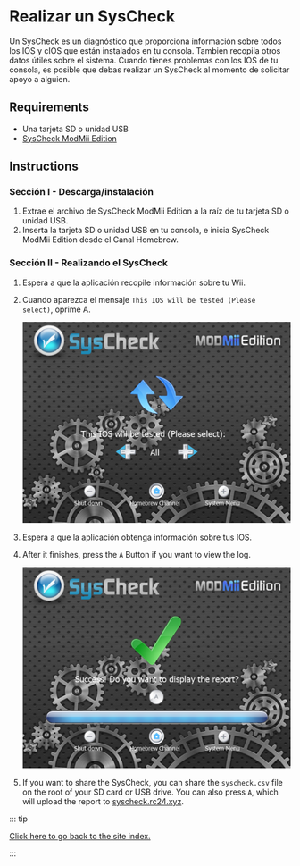 # Realizar un SysCheck

Un SysCheck es un diagnóstico que proporciona información sobre todos los IOS y cIOS que están instalados en tu consola. Tambien recopila otros datos útiles sobre el sistema. Cuando tienes problemas con los IOS de tu consola, es posible que debas realizar un SysCheck al momento de solicitar apoyo a alguien.

## Requirements

- Una tarjeta SD o unidad USB
- [SysCheck ModMii Edition](https://oscwii.org/library/app/SysCheckME)

## Instructions

### Sección I - Descarga/instalación

1. Extrae el archivo de SysCheck ModMii Edition a la raíz de tu tarjeta SD o unidad USB.
2. Inserta la tarjeta SD o unidad USB en tu consola, e inicia SysCheck ModMii Edition desde el Canal Homebrew.

### Sección II - Realizando el SysCheck

1. Espera a que la aplicación recopile información sobre tu Wii.

2. Cuando aparezca el mensaje <code>This IOS will be tested (Please select)</code>, oprime A.

    ![](/images/homebrew/syscheck/syscheck_chooseios.png)

3. Espera a que la aplicación obtenga información sobre tus IOS.

4. After it finishes, press the `A` Button if you want to view the log.

    ![](/images/homebrew/syscheck/syscheck_success.png)

5. If you want to share the SysCheck, you can share the `syscheck.csv` file on the root of your SD card or USB drive. You can also press `A`, which will upload the report to [syscheck.rc24.xyz](http://syscheck.rc24.xyz/).

::: tip

[Click here to go back to the site index.](site-navigation)

:::
